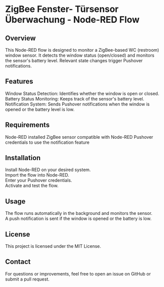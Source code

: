 # ZigBee Fenster- Türsensor Überwachung - Node-RED Flow

## Overview
This Node-RED flow is designed to monitor a ZigBee-based WC (restroom) window sensor. It detects the window status (open/closed) and monitors the sensor's battery level. Relevant state changes trigger Pushover notifications.

## Features
Window Status Detection: Identifies whether the window is open or closed.  
Battery Status Monitoring: Keeps track of the sensor's battery level.  
Notification System: Sends Pushover notifications when the window is opened or the battery level is low.  

## Requirements
Node-RED installed
ZigBee sensor compatible with Node-RED
Pushover credentials to use the notification feature

## Installation
Install Node-RED on your desired system.  
Import the flow into Node-RED.  
Enter your Pushover credentials.  
Activate and test the flow.  

## Usage
The flow runs automatically in the background and monitors the sensor.  
A push notification is sent if the window is opened or the battery is low.

## License
This project is licensed under the MIT License.

## Contact
For questions or improvements, feel free to open an issue on GitHub or submit a pull request.
